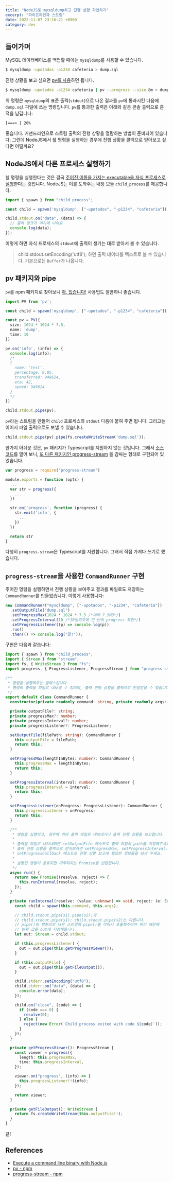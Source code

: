 ```yaml
---
title: "NodeJS로 mysqldump하고 진행 상황 확인하기"
excerpt: "파이프라인과 스트림"
date: 2022-11-07 23:16:21 +0900
category: dev
---
```


## 들어가며

MySQL 데이터베이스를 백업할 때에는 `mysqldump`를 사용할 수 있습니다.

```bash
$ mysqldump -upotados -p1234 cafeteria > dump.sql
```

진행 상황을 보고 싶으면 [pv를 사용](https://stackoverflow.com/a/32361604/11929317)하면 됩니다.

```bash
$ mysqldump -upotados -p1234 cafeteria | pv --progress --size 8m > dump.sql
```

위 명령은 `mysqldump`의 표준 출력(`stdout`)으로 나온 결과를 `pv`에 통과시킨 다음에 `dump.sql` 파일에 쓰는 명령입니다. `pv`를 통과한 출력은 아래와 같은 콘솔 출력으로 흔적을 남깁니다:

```
[===> ] 20%
```

좋습니다. 커맨드라인으로 스트림 출력의 진행 상황을 열람하는 방법이 준비되어 있습니다. 그런데 NodeJS에서 쉘 명령을 실행하는 경우에 진행 상황을 콜백으로 받아보고 싶다면 어떨까요?

## NodeJS에서 다른 프로세스 실행하기

쉘 명령을 실행한다는 것은 결국 [주어진 이름을 가지는 executable을 자식 프로세스로 실행](https://stackoverflow.com/a/20643568/11929317)한다는 것입니다. NodeJS는 이를 도와주는 내장 모듈 `child_process`를 제공합니다.

```typescript
import { spawn } from "child_process";

const child = spawn('mysqldump', ["-upotados", "-p1234", "cafeteria"]);

child.stdout.on("data", (data) => {
  // 출력 청크가 여기에 나와요
  console.log(data);
});

```
이렇게 하면 자식 프로세스의 `stdout`에 출력이 생기는 대로 받아서 볼 수 있습니다.

> child.stdout.setEncoding('utf8'); 하면 출력 데이터를 텍스트로 볼 수 있습니다. 기본으로는 `Buffer`가 나옵니다.

## pv 패키지와 pipe

`pv`를 npm 패키지로 찾아보니 [아, 있습니다!](https://www.npmjs.com/package/pv) 사용법도 깔끔하니 좋습니다.

```typescript
import PV from 'pv';

const child = spawn('mysqldump', ["-upotados", "-p1234", "cafeteria"]);

const pv = PV({
  size: 1024 * 1024 * 7.5,
  name: 'dump',
  time: 10
})

pv.on('info', (info) => {
  console.log(info);
  /*
  {
    name: 'test',
    percentage: 9.05,
    transferred: 949624,
    eta: 42,
    speed: 949624
  }
  */
})

child.stdout.pipe(pv);
```

`pv`라는 스트림을 만들어 `child` 프로세스의 `stdout` 다음에 붙여 주면 됩니다. 그리고는 이어서 파일 출력으로도 보낼 수 있습니다.

```typescript
child.stdout.pipe(pv).pipe(fs.createWriteStream('dump.sql'));
```

한가지 아쉬운 것은, `pv` 패키지가 Typescript를 지원하지 않는 것입니다. 그래서 [소스 코드](https://github.com/roccomuso/pv/blob/master/index.js)를 열어 보니, [또 다른 패키지인 progress-stream](https://www.npmjs.com/package/progress-stream) 을 감싸는 형태로 구현되어 있었습니다.

```javascript
var progress = require('progress-stream')

module.exports = function (opts) {
  ...
  var str = progress({
    ...
  })

  str.on('progress', function (progress) {
    str.emit('info', {
      ...
    })
  })

  return str
}
```

다행히 `progress-stream`은 Typescript를 지원합니다. 그래서 직접 가져다 쓰기로 했습니다.

## `progress-stream`을 사용한 `CommandRunner` 구현

주어진 명령을 실행하면서 진행 상황을 보여주고 결과를 파일로도 저장하는 `CommandRunner`를 만들었습니다. 이렇게 사용합니다:

```typescript
new CommandRunner("mysqldump", ["-upotados", "-p1234", "cafeteria"])  
  .setOutputFile("dump.sql")  
  .setProgressMax(1024 * 1024 * 7.5 /*대략 7.5MB*/)  
  .setProgressInterval(10 /*10밀리초에 한 번씩 progress 확인*/)  
  .setProgressListener((p) => console.log(p))  
  .run()
  .then(() => console.log("끝!"));
```

구현은 다음과 같습니다:

```typescript
import { spawn } from "child_process";
import { Stream } from "stream";
import fs, { WriteStream } from "fs";
import progress, { ProgressListener, ProgressStream } from "progress-stream";

/**
 * 명령을 실행해주는 클래스입니다.
 * 명령의 출력을 파일로 내보낼 수 있으며, 출력 진행 상황을 콜백으로 전달받을 수 있습니다.
 */
export default class CommandRunner {
  constructor(private readonly command: string, private readonly args: ReadonlyArray<string>) {}

  private outputFile?: string;
  private progressMax?: number;
  private progressInterval?: number;
  private progressListener?: ProgressListener;

  setOutputFile(filePath: string): CommandRunner {
    this.outputFile = filePath;
    return this;
  }

  setProgressMax(lengthInBytes: number): CommandRunner {
    this.progressMax = lengthInBytes;
    return this;
  }

  setProgressInterval(interval: number): CommandRunner {
    this.progressInterval = interval;
    return this;
  }

  setProgressListener(onProgress: ProgressListener): CommandRunner {
    this.progressListener = onProgress;
    return this;
  }

  /**
   * 명령을 실행하고, 경우에 따라 출력 파일로 내보내거나 출력 진행 상황을 보고합니다.
   *
   * 출력을 파일로 내보내려면 setOutputFile 메소드로 출력 파일의 path를 지정해주세요.
   * 출력 진행 상황을 콜백으로 받아보려면 setProgressMax, setProgressInterval,
   * setProgressCallback 메소드로 진행 상황 보고에 필요한 정보들을 넘겨 주세요.
   *
   * 실행한 명령이 종료되면 마무리되는 Promise를 반환합니다.
   */
  async run() {
    return new Promise((resolve, reject) => {
      this.runInternal(resolve, reject);
    });
  }

  private runInternal(resolve: (value: unknown) => void, reject: (e: Error) => void) {
    const child = spawn(this.command, this.args);

    // child.stdout.pipe(s1).pipe(s2);과
    // child.stdout.pipe(s1); child.stdout.pipe(s2)는 다릅니다.
    // pipe()의 반환으로 나온 스트림에 pipe()를 이어서 호출해주어야 하기 때문에
    // 반환 값을 out에 저장해둡니다.
    let out: Stream = child.stdout;

    if (this.progressListener) {
      out = out.pipe(this.getProgressViewer());
    }

    if (this.outputFile) {
      out = out.pipe(this.getFileOutput());
    }

    child.stderr.setEncoding("utf8");
    child.stderr.on("data", (data) => {
      console.error(data);
    });

    child.on("close", (code) => {
      if (code === 0) {
        resolve(0);
      } else {
        reject(new Error(`Child process exited with code ${code}`));
      }
    });
  }

  private getProgressViewer(): ProgressStream {
    const viewer = progress({
      length: this.progressMax,
      time: this.progressInterval,
    });

    viewer.on("progress", (info) => {
      this.progressListener!!(info);
    });

    return viewer;
  }

  private getFileOutput(): WriteStream {
    return fs.createWriteStream(this.outputFile!!);
  }
}
```

끝!

## References
- [Execute a command line binary with Node.js](https://stackoverflow.com/questions/20643470/execute-a-command-line-binary-with-node-js)
- [pv - npm](https://www.npmjs.com/package/pv)
- [progress-stream - npm](https://www.npmjs.com/package/progress-stream)
